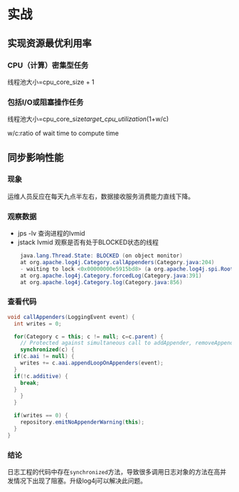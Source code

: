 # 实战

## 实现资源最优利用率
### CPU（计算）密集型任务
线程池大小=cpu_core_size + 1

### 包括I/O或阻塞操作任务
线程池大小=cpu_core_size*target_cpu_utilization*(1+w/c)

w/c:ratio of wait time to compute time

## 同步影响性能
### 现象
运维人员反应在每天九点半左右，数据接收服务消费能力直线下降。

### 观察数据
- jps -lv 查询进程的lvmid
- jstack lvmid 观察是否有处于BLOCKED状态的线程

```Java
    java.lang.Thread.State: BLOCKED (on object monitor)
    at org.apache.log4j.Category.callAppenders(Category.java:204)
    - waiting to lock <0x00000000e5915bd8> (a org.apache.log4j.spi.RootLogger)
    at org.apache.log4j.Category.forcedLog(Category.java:391)
    at org.apache.log4j.Category.log(Category.java:856)
```

### 查看代码
```Java
void callAppenders(LoggingEvent event) {
  int writes = 0;

  for(Category c = this; c != null; c=c.parent) {
    // Protected against simultaneous call to addAppender, removeAppender,...
    synchronized(c) {
  if(c.aai != null) {
    writes += c.aai.appendLoopOnAppenders(event);
  }
  if(!c.additive) {
    break;
  }
    }
  }

  if(writes == 0) {
    repository.emitNoAppenderWarning(this);
  }
}
```
### 结论
日志工程的代码中存在`synchronized`方法，导致很多调用日志对象的方法在高并发情况下出现了阻塞。升级log4j可以解决此问题。